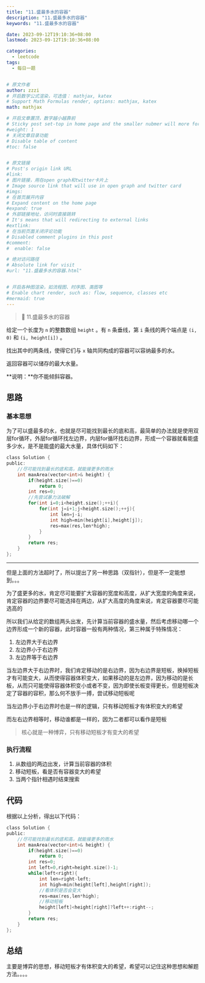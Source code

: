 ```yaml
---
title: "11.盛最多水的容器"
description: "11.盛最多水的容器"
keywords: "11.盛最多水的容器"

date: 2023-09-12T19:10:36+08:00
lastmod: 2023-09-12T19:10:36+08:00

categories:
  - leetcode
tags:
  - 每日一题


# 原文作者
author: zzzi
# 开启数学公式渲染，可选值： mathjax, katex
# Support Math Formulas render, options: mathjax, katex
math: mathjax

# 开启文章置顶，数字越小越靠前
# Sticky post set-top in home page and the smaller nubmer will more forward.
#weight: 1
# 关闭文章目录功能
# Disable table of content
#toc: false


# 原文链接
# Post's origin link URL
#link:
# 图片链接，用在open graph和twitter卡片上
# Image source link that will use in open graph and twitter card
#imgs:
# 在首页展开内容
# Expand content on the home page
#expand: true
# 外部链接地址，访问时直接跳转
# It's means that will redirecting to external links
#extlink:
# 在当前页面关闭评论功能
# Disabled comment plugins in this post
#comment:
#  enable: false

# 绝对访问路径
# Absolute link for visit
#url: "11.盛最多水的容器.html"


# 开启各种图渲染，如流程图、时序图、类图等
# Enable chart render, such as: flow, sequence, classes etc
#mermaid: true
---
```


>🥣 11.盛最多水的容器

给定一个长度为 `n` 的整数数组 `height` 。有 `n` 条垂线，第 `i` 条线的两个端点是 `(i, 0)` 和 `(i, height[i])` 。

找出其中的两条线，使得它们与 `x` 轴共同构成的容器可以容纳最多的水。

返回容器可以储存的最大水量。

**说明：**你不能倾斜容器。

<!--more-->

## 思路

### 基本思想

为了可以盛最多的水，也就是尽可能找到最长的底和高，最简单的办法就是使用双层for循环，外层for循环找左边界，内层for循环找右边界，形成一个容器就看能盛多少水，是不是能盛的最大水量，具体代码如下：

```c
class Solution {
public:
    //尽可能找到最长的底和高，就能接更多的雨水
    int maxArea(vector<int>& height) {
        if(height.size()==0)
            return 0;
        int res=0;
        //先尝试暴力法破解
        for(int i=0;i<height.size();++i){
            for(int j=i+1;j<height.size();++j){
                int len=j-i;
                int high=min(height[i],height[j]);
                res=max(res,len*high);
            }
        }
        return res;
    }
};
```

---

但是上面的方法超时了，所以提出了另一种思路（双指针），但是不一定能想到。。。

为了盛更多的水，肯定尽可能要扩大容器的宽度和高度，从扩大宽度的角度来说，肯定容器的边界要尽可能选择在两边，从扩大高度的角度来说，肯定容器要尽可能选高的

所以我们从给定的数组两头出发，先计算当前容器的盛水量，然后考虑移动哪一个边界形成一个新的容器，此时容器一般有两种情况，第三种属于特殊情况：

1. 左边界大于右边界
2. 左边界小于右边界
3. 左边界等于右边界

当左边界大于右边界时，我们肯定移动的是右边界，因为右边界是短板，换掉短板才有可能变大，从而使得容器体积变大，如果移动的是左边界，因为移动的是长板，从而只可能使得容器体积变小或者不变，因为即使长板变得更长，但是短板决定了容器的容积，那么何不放手一搏，尝试移动短板呢

当左边界小于右边界时也是一样的逻辑，只有移动短板才有体积变大的希望

而左右边界相等时，移动谁都是一样的，因为二者都可以看作是短板

> 核心就是一种博弈，只有移动短板才有变大的希望

### 执行流程

1. 从数组的两边出发，计算当前容器的体积
2. 移动短板，看是否有容器变大的希望
3. 当两个指针相遇时结束搜索

## 代码

根据以上分析，得出以下代码：

```c
class Solution {
public:
    //尽可能找到最长的底和高，就能接更多的雨水
    int maxArea(vector<int>& height) {
        if(height.size()==0)
            return 0;
        int res=0;
        int left=0,right=height.size()-1;
        while(left<right){
            int len=right-left;
            int high=min(height[left],height[right]);
            //看体积是否会变大
            res=max(res,len*high);
            //移动短板
            height[left]<height[right]?left++:right--;
        }
        return res;
    }
};
```

## 总结

主要是博弈的思想，移动短板才有体积变大的希望，希望可以记住这种思想和解题方法。。。。

